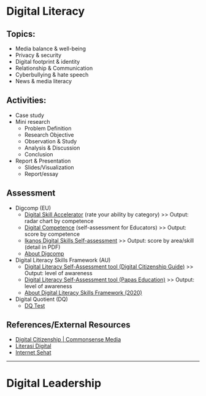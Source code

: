 # Digital Literacy

## Topics:
- Media balance & well-being
- Privacy & security
- Digital footprint & identity
- Relationship & Communication
- Cyberbullying & hate speech
- News & media literacy

## Activities:
- Case study
- Mini research
	- Problem Definition
	- Research Objective
	- Observation & Study
	- Analysis & Discussion
	- Conclusion
- Report & Presentation
	- Slides/Visualization
	- Report/essay

## Assessment
- Digcomp (EU)
	- [Digital Skill Accelerator](https://www.digitalskillsaccelerator.eu/learning-portal/online-self-assessment-tool/) (rate your ability by category) >> Output: radar chart by competence
	- [Digital Competence](http://www.digcomptest.eu/index.php?pg=competenciasDigitais) (self-assessment for Educators) >> Output: score by competence
	- [Ikanos Digital Skills Self-assessment](https://ikanos.eus/en/ikanos-model/audit/ikanos-test/) >> Output: score by area/skill (detail in PDF)
	- [About Digcomp](https://ec.europa.eu/jrc/en/digcomp)
- Digital Literacy Skills Framework (AU)
	- [Digital Literacy Self-Assessment tool (Digital Citizenship Guide)](https://thinkspace.csu.edu.au/digitalcitizenshipguideetl523/digital-literacy-self-assessment-tool/) >> Output: level of awareness
	- [Digital Literacy Self-Assessment tool (Papas Education)](https://papaseducation.com/digital-literacy-self-assessment-tool/) >> Output: level of awareness
	- [About Digital Literacy Skills Framework (2020)](https://thinkspace.csu.edu.au/digitalcitizenshipguideetl523/digital-literacy/frameworks/)
- Digital Quotient (DQ)
	- [DQ Test](https://www.dqtest.org/)

## References/External Resources
- [Digital Citizenship | Commonsense Media](https://www.commonsense.org/education/digital-citizenship)
- [Literasi Digital](http://literasidigital.id/)
- [Internet Sehat](http://internetsehat.id/)

<hr/>

# Digital Leadership
